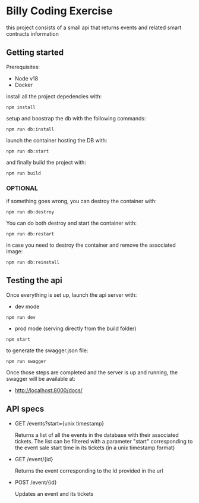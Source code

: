 # Billy Coding Exercise

this project consists of a small api that returns events and related smart contracts information 

## Getting started

Prerequisites:

- Node v18
- Docker

install all the project depedencies with:

```shell
npm install
```

setup and boostrap the db with the following commands:

```shell
npm run db:install
```

launch the container hosting the DB with:

```shell
npm run db:start
```

and finally build the project with:

```shell
npm run build
```

### OPTIONAL

if something goes wrong, you can destroy the container with:

```shell
npm run db:destroy
```

You can do both destroy and start the container with:

```shell
npm run db:restart
```

in case you need to destroy the container and remove the associated image:

```shell
npm run db:reinstall
```


## Testing the api

Once everything is set up, launch the api server with:

- dev mode

```shell
npm run dev
```

- prod mode (serving directly from the build folder)

```shell
npm start
```

to generate the swagger.json file:

```shell
npm run swagger
```

Once those steps are completed and the server is up and running, the swagger will be available at:

- [http://localhost:8000/docs/](#http://localhost:8000/docs/)

## API specs

- GET /events?start={unix timestamp}

    Returns a list of all the events in the database with their associated tickets. The list can be filtered with a parameter "start" corresponding to the event sale start time in its tickets (in a unix timestamp format)

- GET /event/{id}

    Returns the event corresponding to the Id provided in the url

- POST /event/{id}

    Updates an event and its tickets
